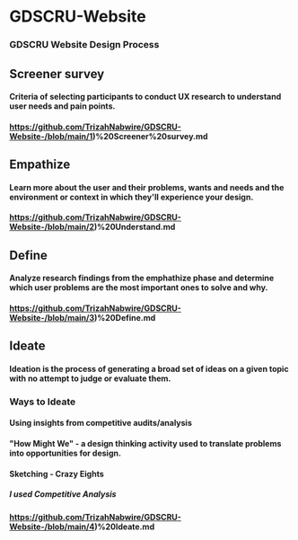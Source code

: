 #                                          GDSCRU-Website
### GDSCRU Website Design Process
     
  ##    Screener survey
  #### Criteria of selecting participants to conduct UX research to understand user needs and pain points.
  #### https://github.com/TrizahNabwire/GDSCRU-Website-/blob/main/1)%20Screener%20survey.md
 
 
 ##    Empathize
 #### Learn more about the user and their problems, wants and needs and the environment or context in which they'll experience your design.
 #### https://github.com/TrizahNabwire/GDSCRU-Website-/blob/main/2)%20Understand.md
 
 
 ##    Define
 ####  Analyze research findings from the emphathize phase and determine which user problems are the most important ones to solve and why.
 ####  https://github.com/TrizahNabwire/GDSCRU-Website-/blob/main/3)%20Define.md
 
 
 ##    Ideate
 ####  Ideation is the process of generating a broad set of ideas on a given topic with no attempt to judge or evaluate them.
 ### Ways to Ideate
 #### Using insights from competitive audits/analysis
 #### "How Might We" - a design thinking activity used to translate problems into opportunities for design.
 #### Sketching - Crazy Eights
 
##### I used Competitive Analysis
#### https://github.com/TrizahNabwire/GDSCRU-Website-/blob/main/4)%20Ideate.md
